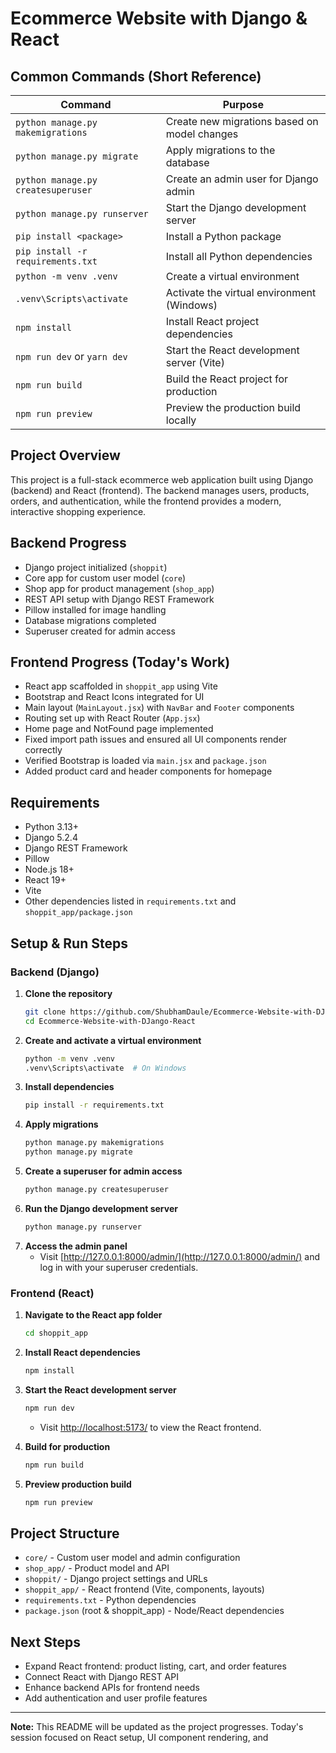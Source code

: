 # Ecommerce Website with Django & React

## Common Commands (Short Reference)
| Command | Purpose |
|--------|---------|
| `python manage.py makemigrations` | Create new migrations based on model changes |
| `python manage.py migrate` | Apply migrations to the database |
| `python manage.py createsuperuser` | Create an admin user for Django admin |
| `python manage.py runserver` | Start the Django development server |
| `pip install <package>` | Install a Python package |
| `pip install -r requirements.txt` | Install all Python dependencies |
| `python -m venv .venv` | Create a virtual environment |
| `.venv\Scripts\activate` | Activate the virtual environment (Windows) |
| `npm install` | Install React project dependencies |
| `npm run dev` or `yarn dev` | Start the React development server (Vite) |
| `npm run build` | Build the React project for production |
| `npm run preview` | Preview the production build locally |

## Project Overview
This project is a full-stack ecommerce web application built using Django (backend) and React (frontend). The backend manages users, products, orders, and authentication, while the frontend provides a modern, interactive shopping experience.

## Backend Progress
- Django project initialized (`shoppit`)
- Core app for custom user model (`core`)
- Shop app for product management (`shop_app`)
- REST API setup with Django REST Framework
- Pillow installed for image handling
- Database migrations completed
- Superuser created for admin access

## Frontend Progress (Today's Work)
- React app scaffolded in `shoppit_app` using Vite
- Bootstrap and React Icons integrated for UI
- Main layout (`MainLayout.jsx`) with `NavBar` and `Footer` components
- Routing set up with React Router (`App.jsx`)
- Home page and NotFound page implemented
- Fixed import path issues and ensured all UI components render correctly
- Verified Bootstrap is loaded via `main.jsx` and `package.json`
- Added product card and header components for homepage

## Requirements
- Python 3.13+
- Django 5.2.4
- Django REST Framework
- Pillow
- Node.js 18+
- React 19+
- Vite
- Other dependencies listed in `requirements.txt` and `shoppit_app/package.json`

## Setup & Run Steps

### Backend (Django)
1. **Clone the repository**
   ```sh
   git clone https://github.com/ShubhamDaule/Ecommerce-Website-with-DJango-React.git
   cd Ecommerce-Website-with-DJango-React
   ```
2. **Create and activate a virtual environment**
   ```sh
   python -m venv .venv
   .venv\Scripts\activate  # On Windows
   ```
3. **Install dependencies**
   ```sh
   pip install -r requirements.txt
   ```
4. **Apply migrations**
   ```sh
   python manage.py makemigrations
   python manage.py migrate
   ```
5. **Create a superuser for admin access**
   ```sh
   python manage.py createsuperuser
   ```
6. **Run the Django development server**
   ```sh
   python manage.py runserver
   ```
7. **Access the admin panel**
   - Visit [http://127.0.0.1:8000/admin/](http://127.0.0.1:8000/admin/) and log in with your superuser credentials.

### Frontend (React)
1. **Navigate to the React app folder**
   ```sh
   cd shoppit_app
   ```
2. **Install React dependencies**
   ```sh
   npm install
   ```
3. **Start the React development server**
   ```sh
   npm run dev
   ```
   - Visit [http://localhost:5173/](http://localhost:5173/) to view the React frontend.

4. **Build for production**
   ```sh
   npm run build
   ```
5. **Preview production build**
   ```sh
   npm run preview
   ```

## Project Structure
- `core/` - Custom user model and admin configuration
- `shop_app/` - Product model and API
- `shoppit/` - Django project settings and URLs
- `shoppit_app/` - React frontend (Vite, components, layouts)
- `requirements.txt` - Python dependencies
- `package.json` (root & shoppit_app) - Node/React dependencies

## Next Steps
- Expand React frontend: product listing, cart, and order features
- Connect React with Django REST API
- Enhance backend APIs for frontend needs
- Add authentication and user profile features

---

**Note:** This README will be updated as the project progresses. Today's session focused on React setup, UI component rendering, and